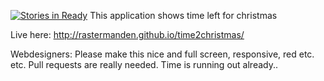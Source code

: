 [![Stories in Ready](https://badge.waffle.io/rastermanden/time2christmas.png?label=ready&title=Ready)](https://waffle.io/rastermanden/time2christmas)
This application shows time left for christmas

Live here:
http://rastermanden.github.io/time2christmas/


Webdesigners: Please make this nice and full screen, responsive, red etc. etc. Pull requests are really needed. Time is running out already..
